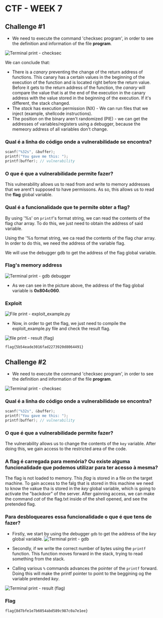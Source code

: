 # CTF - WEEK 7

## Challenge #1

- We need to execute the command 'checksec program', in order to see the definition and information of the file **program**.

![Terminal print - checksec](CTFs/Img/Semana7-Desafio1/1.checksec.png)

We can conclude that:

- There is a _canary_ preventing the change of the return address of functions. This canary has a certain values in the beginning of the execution of the function and is located right before the return value. Before it gets to the return address of the function, the _canary_ will compare the value that is at the end of the execution in the canary address with the value stored in the beginning of the execution. If it's different, the stack changed.
- The _stack_ has execution permission (NX) - We can run files that we inject (example, shellcode instructions).
- The position on the binary aren't randomized (PIE) - we can get the addresses
  of variables/registers using a debugger, because the memeory address of all variables don't change.

### Qual é a linha do código onde a vulnerabilidade se encontra?

```c
scanf("%32s", &buffer);
printf("You gave me this: ");
printf(buffer); // vulnerability
```

### O que é que a vulnerabilidade permite fazer?

This vulnerability allows us to read from and write to memory addresses that we arent't supposed to have permissons. As so, this allows us to read the **flag** global variable.

### Qual é a funcionalidade que te permite obter a flag?

By using '%s' on `printf`'s format string, we can read the contents of the flag
char array. To do this, we just need to obtain the address of said variable.

Using the '%s format string, we ca read the contents of the flag char array. In order to do this, we need the address of the variable flag.

We will use the debugger gdb to get the address of the flag global variable.

### Flag's memory address

![Terminal print - _gdb_ debugger](CTFs/Img/Semana7-Desafio1/2.debugger-gdb.png)

- As we can see in the picture above, the address of the flag global variable is **0x804c060**.

### Exploit

![File print - exploit_example.py](CTFs/Img/Semana7-Desafio1/3.exploitFile.png)

- Now, in order to get the flag, we just need to compile the exploit_example.py file and check the result flag.

![file print - result (flag)](CTFs/Img/Semana7-Desafio1/4.result_exploit_flag.png)

`flag{5b54eade3016fad2273920d8064491}`

## Challenge #2

- We need to execute the command 'checksec program', in order to see the definition and information of the file **program**.

![Terminal print - checksec](CTFs/Img/Semana7-Desafio2/1.checksec.png)

### Qual é a linha do código onde a vulnerabilidade se encontra?

```c
scanf("%32s", &buffer);
printf("You gave me this: ");
printf(buffer); // vulnerability
```

### O que é que a vulnerabilidade permite fazer?

The vulnerability allows us to change the contents of the `key` variable. After doing this, we gain access to the restricted area of the code.

### A flag é carregada para memória? Ou existe alguma funcionalidade que podemos utilizar para ter acesso à mesma?

The flag is not loaded to memory. This _flag_ is stored in a file on the target machine. To gain access to the falg that is stored in this machine we need to know the vakue tha is stored in the _key_ global variable, which is going to activate the "backdoor" of the server. After gainning access, we can make the command _cat_ of the flag.txt inside of the shell opened, and see the pretended flag.

### Para desbloqueares essa funcionalidade o que é que tens de fazer?

- Firstly, we start by using the debugger `gdb` to get the address of the _key_ global variable. 
![Terminal print - gdb](CTFs/Img/Semana7-Desafio2/2.gdb-program.png)

- Secondly, if we write the correct number of bytes using the `printf` function. This function moves forward in the stack, trying to read something from the stack. 

- Calling various `%` commands advances the pointer of the `printf` forward. Doing this will make the printf pointer to point to the beggining og the variable pretended _key_.

![Terminal print - result (flag)](CTFs/Img/Semana7-Desafio2/3.result_exploit_flag.png)

### Flag

`flag{8d7bfe1e7b6054abd589c987c0a7e1ee}`
